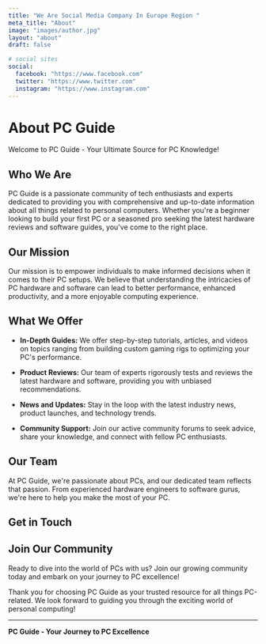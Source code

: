```yaml
---
title: "We Are Social Media Company In Europe Region "
meta_title: "About"
image: "images/author.jpg"
layout: "about"
draft: false

# social sites
social:
  facebook: "https://www.facebook.com"
  twitter: "https://www.twitter.com"
  instagram: "https://www.instagram.com"
---
```

# About PC Guide

Welcome to PC Guide - Your Ultimate Source for PC Knowledge!


## Who We Are

PC Guide is a passionate community of tech enthusiasts and experts dedicated to providing you with comprehensive and up-to-date information about all things related to personal computers. Whether you're a beginner looking to build your first PC or a seasoned pro seeking the latest hardware reviews and software guides, you've come to the right place.

## Our Mission

Our mission is to empower individuals to make informed decisions when it comes to their PC setups. We believe that understanding the intricacies of PC hardware and software can lead to better performance, enhanced productivity, and a more enjoyable computing experience.

## What We Offer

- **In-Depth Guides:** We offer step-by-step tutorials, articles, and videos on topics ranging from building custom gaming rigs to optimizing your PC's performance.

- **Product Reviews:** Our team of experts rigorously tests and reviews the latest hardware and software, providing you with unbiased recommendations.

- **News and Updates:** Stay in the loop with the latest industry news, product launches, and technology trends.

- **Community Support:** Join our active community forums to seek advice, share your knowledge, and connect with fellow PC enthusiasts.

## Our Team

At PC Guide, we're passionate about PCs, and our dedicated team reflects that passion. From experienced hardware engineers to software gurus, we're here to help you make the most of your PC.



## Get in Touch


## Join Our Community

Ready to dive into the world of PCs with us? Join our growing community today and embark on your journey to PC excellence!


Thank you for choosing PC Guide as your trusted resource for all things PC-related. We look forward to guiding you through the exciting world of personal computing!

---
**PC Guide - Your Journey to PC Excellence**

